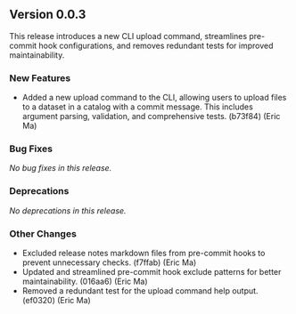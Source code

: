 ## Version 0.0.3

This release introduces a new CLI upload command, streamlines pre-commit hook configurations, and removes redundant tests for improved maintainability.

### New Features

- Added a new upload command to the CLI, allowing users to upload files to a dataset in a catalog with a commit message. This includes argument parsing, validation, and comprehensive tests. (b73f84) (Eric Ma)

### Bug Fixes

_No bug fixes in this release._

### Deprecations

_No deprecations in this release._

### Other Changes

- Excluded release notes markdown files from pre-commit hooks to prevent unnecessary checks. (f7ffab) (Eric Ma)
- Updated and streamlined pre-commit hook exclude patterns for better maintainability. (016aa6) (Eric Ma)
- Removed a redundant test for the upload command help output. (ef0320) (Eric Ma)
